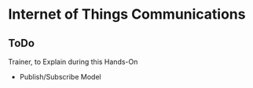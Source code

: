 Internet of Things Communications
==

## ToDo

Trainer, to Explain during this Hands-On

- Publish/Subscribe Model
